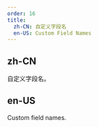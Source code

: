 ```yaml
---
order: 16
title:
  zh-CN: 自定义字段名
  en-US: Custom Field Names
---
```


## zh-CN

自定义字段名。

## en-US

Custom field names.
